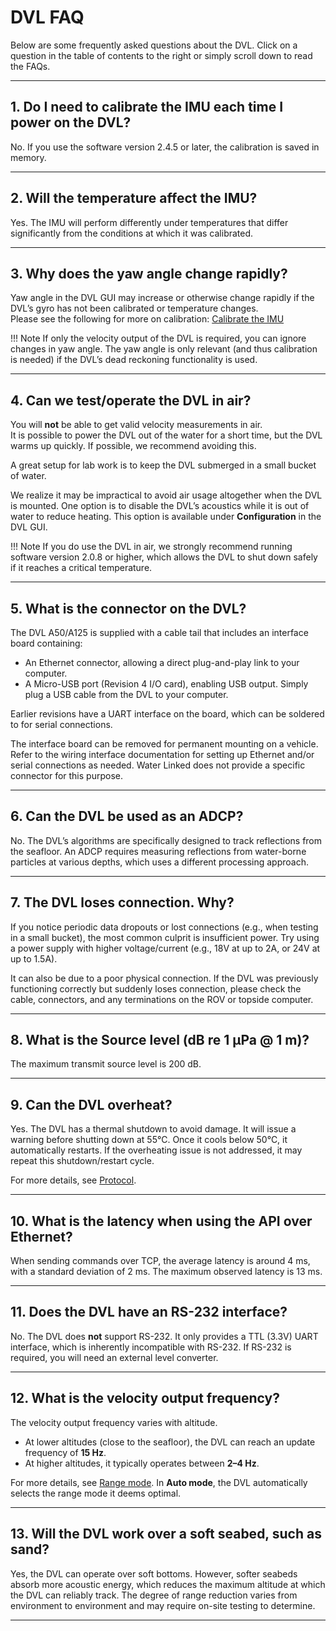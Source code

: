 # DVL FAQ

Below are some frequently asked questions about the DVL. Click on a question in the table of contents to the right or simply scroll down to read the FAQs.

---

## 1. Do I need to calibrate the IMU each time I power on the DVL?

No. If you use the software version 2.4.5 or later, the calibration is saved in memory.

---

## 2. Will the temperature affect the IMU?

Yes. The IMU will perform differently under temperatures that differ significantly from the conditions at which it was calibrated.

---

## 3. Why does the yaw angle change rapidly?

Yaw angle in the DVL GUI may increase or otherwise change rapidly if the DVL’s gyro has not been calibrated or temperature changes.  
Please see the following for more on calibration: [Calibrate the IMU](dead-reckoning.md#starting-dead-reckoning)

!!! Note
    If only the velocity output of the DVL is required, you can ignore changes in yaw angle. The yaw angle is only relevant (and thus calibration is needed) if the DVL’s dead reckoning functionality is used.

---

## 4. Can we test/operate the DVL in air?

You will **not** be able to get valid velocity measurements in air.  
It is possible to power the DVL out of the water for a short time, but the DVL warms up quickly. If possible, we recommend avoiding this.

A great setup for lab work is to keep the DVL submerged in a small bucket of water.

We realize it may be impractical to avoid air usage altogether when the DVL is mounted. One option is to disable the DVL’s acoustics while it is out of water to reduce heating. This option is available under **Configuration** in the DVL GUI.

!!! Note
    If you do use the DVL in air, we strongly recommend running software version 2.0.8 or higher, which allows the DVL to shut down safely if it reaches a critical temperature.

---

## 5. What is the connector on the DVL?

The DVL A50/A125 is supplied with a cable tail that includes an interface board containing:
- An Ethernet connector, allowing a direct plug-and-play link to your computer.
- A Micro-USB port (Revision 4 I/O card), enabling USB output. Simply plug a USB cable from the DVL to your computer.

Earlier revisions have a UART interface on the board, which can be soldered to for serial connections.

The interface board can be removed for permanent mounting on a vehicle. Refer to the wiring interface documentation for setting up Ethernet and/or serial connections as needed. Water Linked does not provide a specific connector for this purpose.

---

## 6. Can the DVL be used as an ADCP?

No. The DVL’s algorithms are specifically designed to track reflections from the seafloor. An ADCP requires measuring reflections from water-borne particles at various depths, which uses a different processing approach.

---

## 7. The DVL loses connection. Why?

If you notice periodic data dropouts or lost connections (e.g., when testing in a small bucket), the most common culprit is insufficient power. Try using a power supply with higher voltage/current (e.g., 18V at up to 2A, or 24V at up to 1.5A).

It can also be due to a poor physical connection. If the DVL was previously functioning correctly but suddenly loses connection, please check the cable, connectors, and any terminations on the ROV or topside computer.

---

## 8. What is the Source level (dB re 1 μPa @ 1 m)?

The maximum transmit source level is 200 dB.

---

## 9. Can the DVL overheat?

Yes. The DVL has a thermal shutdown to avoid damage. It will issue a warning before shutting down at 55℃. Once it cools below 50℃, it automatically restarts. If the overheating issue is not addressed, it may repeat this shutdown/restart cycle.

For more details, see [Protocol](dvl-protocol.md).

---

## 10. What is the latency when using the API over Ethernet?

When sending commands over TCP, the average latency is around 4 ms, with a standard deviation of 2 ms. The maximum observed latency is 13 ms.

---

## 11. Does the DVL have an RS-232 interface?

No. The DVL does **not** support RS-232. It only provides a TTL (3.3V) UART interface, which is inherently incompatible with RS-232. If RS-232 is required, you will need an external level converter.

---

## 12. What is the velocity output frequency?

The velocity output frequency varies with altitude.  
- At lower altitudes (close to the seafloor), the DVL can reach an update frequency of **15 Hz**.  
- At higher altitudes, it typically operates between **2–4 Hz**.

For more details, see [Range mode](dvl-protocol.md#range-mode-configuration). In **Auto mode**, the DVL automatically selects the range mode it deems optimal.

---

## 13. Will the DVL work over a soft seabed, such as sand?

Yes, the DVL can operate over soft bottoms. However, softer seabeds absorb more acoustic energy, which reduces the maximum altitude at which the DVL can reliably track. The degree of range reduction varies from environment to environment and may require on-site testing to determine.

---